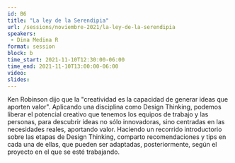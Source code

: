```yaml
---
id: B6
title: "La ley de la Serendipia"
url: /sessions/noviembre-2021/la-ley-de-la-serendipia
speakers:
 - Dina Medina R
format: session
block: b
time_start: 2021-11-10T12:30:00-06:00
time_end: 2021-11-10T13:00:00-06:00
video:
slides:
---
```


Ken Robinson dijo que la "creatividad es la capacidad de generar ideas que aporten valor". Aplicando una disciplina como Design Thinking, podemos liberar el potencial creativo que tenemos los equipos de trabajo y las personas, para descubrir ideas no sólo innovadoras, sino centradas en las necesidades reales, aportando valor.  Haciendo un recorrido introductorio sobre las etapas de Design Thinking, comparto recomendaciones y tips en cada una de ellas, que pueden ser adaptadas, posteriormente, según el proyecto en el que se esté trabajando.
